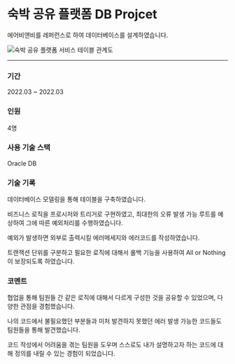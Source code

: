 # 숙박 공유 플랫폼 DB Projcet

에어비앤비를 레퍼런스로 하여 데이터베이스를 설계하였습니다.

![숙박 공유 플랫폼 서비스 테이블 관계도](https://user-images.githubusercontent.com/64449625/177486718-2fe25f59-8082-47a7-8c73-be80dc55a584.png)

---
### 기간
2022.03 ~ 2022.03

### 인원
4명


### 사용 기술 스택
Oracle DB 

### 기술 기록
데이터베이스 모델링을 통해 테이블을 구축하였습니다.

비즈니스 로직을 프로시저와 트리거로 구현하였고, 최대한의 오류 발생 가능 루트를 예상하여 그에 따른 예외처리를 수행하였습니다.

예외가 발생하면 외부로 출력시킬 에러메세지와 에러코드를 작성하였습니다.

트랜잭션 단위를 구분하고 필요한 로직에 대해서 롤백 기능을 사용하여 All or Nothing이 보장되도록 하였습니다.


### 코멘트
협업을 통해 팀원들 간 같은 로직에 대해서 다르게 구성한 것을 공유할 수 있었으며, 다양한 관점을 경험했습니다.

나의 코드에서 불필요했던 부분들과 미처 발견하지 못했던 에러 발생 가능한 코드들도 팀원들을 통해 발견했습니다.

코드 작성에서 어려움을 겪는 팀원을 도우며 스스로도 내가 설명하고자 하는 코드에 대해 정의를 내릴 수 있는 경험이 되었습니다.
